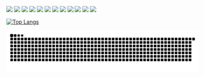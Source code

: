 ![](https://img.shields.io/badge/-JavaScript-black/?logo=JavaScript&color=blueviolet)
![](https://img.shields.io/badge/-HTML-red/?logo=HTML5&color=black)
![](https://img.shields.io/badge/-CSS3-blue/?logo=css3&color=black)
![](https://img.shields.io/badge/-C%23-white/?logo=C#&color=blue)
![](https://img.shields.io/badge/-C%2B%2B-critical/?logo=C%2B%2B&color=black)
![](https://img.shields.io/badge/-NodeJS-orange/?logo=node.js&color=black)
![](https://img.shields.io/badge/-TypeScript-informational/?logo=TypeScript&color=black)
![](https://img.shields.io/badge/-SQLite-lightblue/?logo=sqlite&color=black)
![](https://img.shields.io/badge/-MongoDB-brightgreen/?logo=MongoDB&color=black)
![](https://img.shields.io/badge/-GitHub-grey/?logo=GitHub&color=black)
![](https://img.shields.io/badge/-R-important/?logo=R&color=black)
![](https://img.shields.io/badge/-postgress-blueviolet/?logo=postgresql&color=black)

[![Top Langs](https://github-readme-stats.vercel.app/api/top-langs/?username=EduardoMoreaes&layout=compact)](https://github.com/EduardoMoreaes/github-readme-stats)

![Snake animation](https://github.com/EduardoMoreaes/EduardoMoreaes/blob/output/github-contribution-grid-snake.svg)
